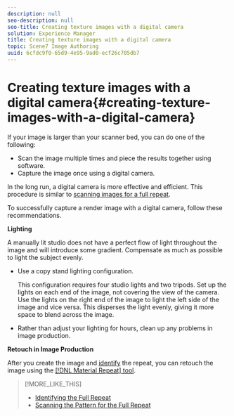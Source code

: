 ```yaml
---
description: null
seo-description: null
seo-title: Creating texture images with a digital camera
solution: Experience Manager
title: Creating texture images with a digital camera
topic: Scene7 Image Authoring
uuid: 6cfdc9f0-65d9-4e95-9ad0-ecf26c705db7
---
```


# Creating texture images with a digital camera{#creating-texture-images-with-a-digital-camera}

If your image is larger than your scanner bed, you can do one of the following:

* Scan the image multiple times and piece the results together using software. 
* Capture the image once using a digital camera.

In the long run, a digital camera is more effective and efficient. This procedure is similar to [scanning images for a full repeat](../../c-vat-troubleshooting/r-vat-full-tile-repeat/c-vat-full-repeat-patt.md#concept-e060f8a792a84e65996fafca989ee147).

To successfully capture a render image with a digital camera, follow these recommendations.

**Lighting**

A manually lit studio does not have a perfect flow of light throughout the image and will introduce some gradient. Compensate as much as possible to light the subject evenly.

* Use a copy stand lighting configuration.

  This configuration requires four studio lights and two tripods. Set up the lights on each end of the image, not covering the view of the camera. Use the lights on the right end of the image to light the left side of the image and vice versa. This disperses the light evenly, giving it more space to blend across the image. 
* Rather than adjust your lighting for hours, clean up any problems in image production.

**Retouch in Image Production**

After you create the image and [identify](../../c-vat-troubleshooting/r-vat-full-tile-repeat/c-vat-id-full-repeat.md#concept-13b763f20ca04bc8a289e4e379ecdeb2) the repeat, you can retouch the image using the [ [!DNL Material Repeat] tool](../../c-vat-troubleshooting/r-vat-full-tile-repeat/c-vat-abt-mat-repeat-tool/c-vat-abt-mat-repeat-tool.md#concept-373c7b1f8aba4fd797271bfc3a76a0dc). 

>[!MORE_LIKE_THIS]
>
>* [Identifying the Full Repeat](../../c-vat-troubleshooting/r-vat-full-tile-repeat/c-vat-id-full-repeat.md#concept-13b763f20ca04bc8a289e4e379ecdeb2)
>* [Scanning the Pattern for the Full Repeat](../../c-vat-troubleshooting/r-vat-full-tile-repeat/c-vat-full-repeat-patt.md#concept-e060f8a792a84e65996fafca989ee147)
